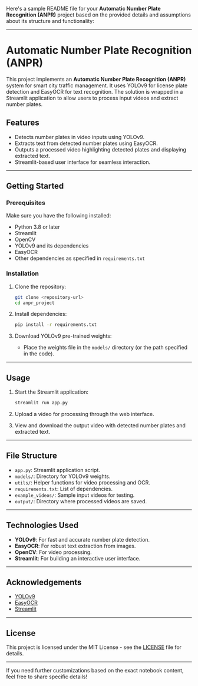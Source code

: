 Here's a sample README file for your **Automatic Number Plate Recognition (ANPR)** project based on the provided details and assumptions about its structure and functionality:

---

# Automatic Number Plate Recognition (ANPR)

This project implements an **Automatic Number Plate Recognition (ANPR)** system for smart city traffic management. It uses YOLOv9 for license plate detection and EasyOCR for text recognition. The solution is wrapped in a Streamlit application to allow users to process input videos and extract number plates.

## Features
- Detects number plates in video inputs using YOLOv9.
- Extracts text from detected number plates using EasyOCR.
- Outputs a processed video highlighting detected plates and displaying extracted text.
- Streamlit-based user interface for seamless interaction.

---

## Getting Started

### Prerequisites
Make sure you have the following installed:
- Python 3.8 or later
- Streamlit
- OpenCV
- YOLOv9 and its dependencies
- EasyOCR
- Other dependencies as specified in `requirements.txt`

### Installation

1. Clone the repository:
   ```bash
   git clone <repository-url>
   cd anpr_project
   ```

2. Install dependencies:
   ```bash
   pip install -r requirements.txt
   ```

3. Download YOLOv9 pre-trained weights:
   - Place the weights file in the `models/` directory (or the path specified in the code).

---

## Usage

1. Start the Streamlit application:
   ```bash
   streamlit run app.py
   ```

2. Upload a video for processing through the web interface.

3. View and download the output video with detected number plates and extracted text.

---

## File Structure
- `app.py`: Streamlit application script.
- `models/`: Directory for YOLOv9 weights.
- `utils/`: Helper functions for video processing and OCR.
- `requirements.txt`: List of dependencies.
- `example_videos/`: Sample input videos for testing.
- `output/`: Directory where processed videos are saved.

---

## Technologies Used
- **YOLOv9**: For fast and accurate number plate detection.
- **EasyOCR**: For robust text extraction from images.
- **OpenCV**: For video processing.
- **Streamlit**: For building an interactive user interface.

---

## Acknowledgements
- [YOLOv9](https://github.com/ultralytics/yolov9)
- [EasyOCR](https://github.com/JaidedAI/EasyOCR)
- [Streamlit](https://streamlit.io/)

---

## License
This project is licensed under the MIT License - see the [LICENSE](LICENSE) file for details.

---

If you need further customizations based on the exact notebook content, feel free to share specific details!
